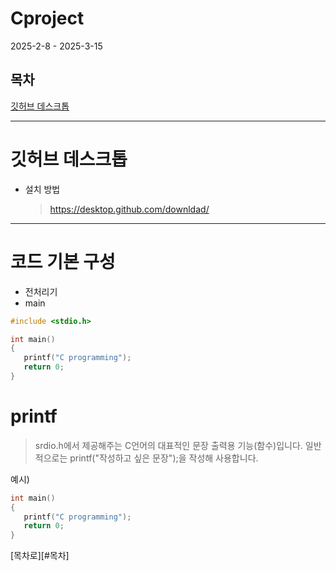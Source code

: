 # Cproject
 2025-2-8 - 2025-3-15

## 목차
 [깃허브 데스크톱](#깃허브-데스크톱)
 <hr/>

# 깃허브 데스크톱

+ 설치 방법
  >https://desktop.github.com/downldad/

<hr/>

# 코드 기본 구성
+ 전처리기
+ main

```c
#include <stdio.h>

int main()
{
   printf("C programming");
   return 0;
}
```
# printf
> srdio.h에서 제공해주는 C언어의 대표적인 문장 출력용 기능(함수)입니다.
> 일반적으로는 printf("작성하고 싶은 문장");을 작성해 사용합니다.
>

예시)
```C
int main()
{
   printf("C programming");
   return 0;
}
```

[목차로][#목차]

